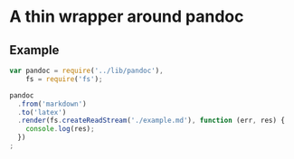 # A thin wrapper around pandoc

## Example

```js
var pandoc = require('../lib/pandoc'),
    fs = require('fs');

pandoc
  .from('markdown')
  .to('latex')
  .render(fs.createReadStream('./example.md'), function (err, res) {
    console.log(res);
  })
;
```
